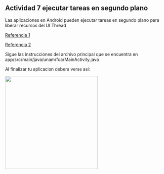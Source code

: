  ## Actividad 7 ejecutar tareas en segundo plano
        
Las aplicaciones en Android pueden ejecutar tareas en segundo plano para liberar recursos del UI Thread

[Referencia 1](https://developer.android.com/guide/components/processes-and-threads)

[Referencia 2](https://developer.android.com/reference/android/os/AsyncTask)


Sigue las instrucciones del archivo principal que se encuentra en app/src/main/java/unam/fca/MainActivity.java

Al finalizar tu aplicacion debera verse asi:

<img src="https://github.com/tiempor3al/recursos_fca_dispositivos_moviles/blob/master/images/actividad_6.gif" width="300">